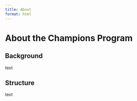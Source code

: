 ```yaml
---
title: About
format: html
---
```


# About the Champions Program

## Background

text

## Structure

text
